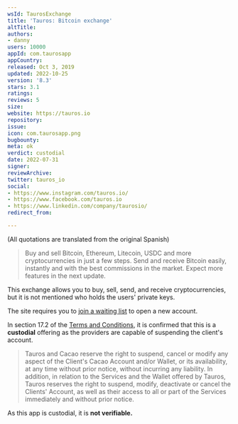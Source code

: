 ```yaml
---
wsId: TaurosExchange
title: 'Tauros: Bitcoin exchange'
altTitle: 
authors:
- danny
users: 10000
appId: com.taurosapp
appCountry: 
released: Oct 3, 2019
updated: 2022-10-25
version: '8.3'
stars: 3.1
ratings: 
reviews: 5
size: 
website: https://tauros.io
repository: 
issue: 
icon: com.taurosapp.png
bugbounty: 
meta: ok
verdict: custodial
date: 2022-07-31
signer: 
reviewArchive: 
twitter: tauros_io
social:
- https://www.instagram.com/tauros.io/
- https://www.facebook.com/tauros.io
- https://www.linkedin.com/company/taurosio/
redirect_from: 

---
```


(All quotations are translated from the original Spanish)

> Buy and sell Bitcoin, Ethereum, Litecoin, USDC and more cryptocurrencies in just a few steps. Send and receive Bitcoin easily, instantly and with the best commissions in the market. Expect more features in the next update.

This exchange allows you to buy, sell, send, and receive cryptocurrencies, but it is not mentioned who holds the users' private keys.

The site requires you to [join a waiting list](https://tauros.io/signup) to open a new account.

In section 17.2 of the [Terms and Conditions](https://tauros.io/terms), it is confirmed that this is a **custodial** offering as the providers are capable of suspending the client's account.

> Tauros and Cacao reserve the right to suspend, cancel or modify any aspect of the Client's Cacao Account and/or Wallet, or its availability, at any time without prior notice, without incurring any liability. In addition, in relation to the Services and the Wallet offered by Tauros, Tauros reserves the right to suspend, modify, deactivate or cancel the Clients' Account, as well as their access to all or part of the Services immediately and without prior notice. 

As this app is custodial, it is **not verifiable.**

